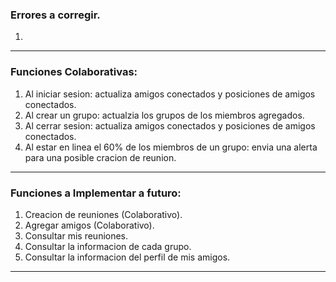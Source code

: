 
### Errores a corregir.

1. 

***

### Funciones Colaborativas:

1. Al iniciar sesion: actualiza amigos conectados y posiciones de amigos conectados.
2. Al crear un grupo: actualzia los grupos de los miembros agregados.
3. Al cerrar sesion: actualiza amigos conectados y posiciones de amigos conectados.
4. Al estar en linea el 60% de los miembros de un grupo: envia una alerta para una posible cracion de reunion.

***

### Funciones a Implementar a futuro:

1. Creacion de reuniones (Colaborativo).
2. Agregar amigos (Colaborativo).
3. Consultar mis reuniones.
4. Consultar la informacion de cada grupo.
5. Consultar la informacion del perfil de mis amigos.

***

